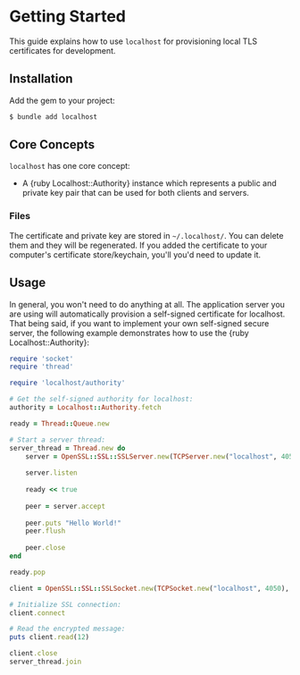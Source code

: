 # Getting Started

This guide explains how to use `localhost` for provisioning local TLS certificates for development.

## Installation

Add the gem to your project:

~~~ bash
$ bundle add localhost
~~~

## Core Concepts

`localhost` has one core concept:

- A {ruby Localhost::Authority} instance which represents a public and private key pair that can be used for both clients and servers.

### Files

The certificate and private key are stored in `~/.localhost/`. You can delete them and they will be regenerated. If you added the certificate to your computer's certificate store/keychain, you'll you'd need to update it.

## Usage

In general, you won't need to do anything at all. The application server you are using will automatically provision a self-signed certificate for localhost. That being said, if you want to implement your own self-signed secure server, the following example demonstrates how to use the {ruby Localhost::Authority}:

``` ruby
require 'socket'
require 'thread'

require 'localhost/authority'

# Get the self-signed authority for localhost:
authority = Localhost::Authority.fetch

ready = Thread::Queue.new

# Start a server thread:
server_thread = Thread.new do
	server = OpenSSL::SSL::SSLServer.new(TCPServer.new("localhost", 4050), authority.server_context)
	
	server.listen
	
	ready << true
	
	peer = server.accept
	
	peer.puts "Hello World!"
	peer.flush
	
	peer.close
end

ready.pop

client = OpenSSL::SSL::SSLSocket.new(TCPSocket.new("localhost", 4050), authority.client_context)

# Initialize SSL connection:
client.connect

# Read the encrypted message:
puts client.read(12)

client.close
server_thread.join
```
